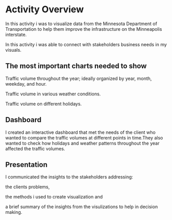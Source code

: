 # Activity Overview
In this activity i was to visualize data from the Minnesota Department of Transportation to help them improve the infrastructure on the Minneapolis interstate.

In this activity i was able to connect with stakeholders business needs in my visuals.

## The most important charts needed to show

Traffic volume throughout the year; ideally organized by year, month, weekday, and hour.

Traffic volume in various weather conditions.

Traffic volume on different holidays.

## Dashboard
I created an interactive dashboard that met the needs of the client who wanted to compare the traffic volumes at different points in time.They also wanted to check how holidays and weather patterns throughout the year affected the traffic volumes.

## Presentation
I communicated the insights to the stakeholders addressing:

the clients problems,

the methods i used to create visualization and

a brief summary of the insights from the visulizations to help in decision making.
